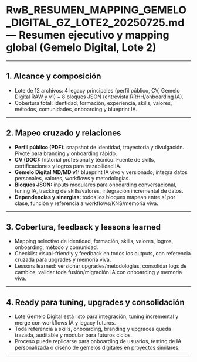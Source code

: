 # RwB_RESUMEN_MAPPING_GEMELO_DIGITAL_GZ_LOTE2_20250725.md — Resumen ejecutivo y mapping global (Gemelo Digital, Lote 2)

---

## 1. Alcance y composición
- Lote de 12 archivos: 4 legacy principales (perfil público, CV, Gemelo Digital RAW y v1) + 8 bloques JSON (entrevista RRHH/onboarding IA).
- Cobertura total: identidad, formación, experiencia, skills, valores, métodos, comunidades, onboarding y blueprint IA.

---

## 2. Mapeo cruzado y relaciones
- **Perfil público (PDF):** snapshot de identidad, trayectoria y divulgación. Pivote para branding y onboarding rápido.
- **CV (DOC):** historial profesional y técnico. Fuente de skills, certificaciones y logros para trazabilidad IA.
- **Gemelo Digital MD/MD v1:** blueprint IA vivo y versionado, integra datos personales, valores, workflows y metodologías.
- **Bloques JSON:** inputs modulares para onboarding conversacional, tuning IA, tracking de skills/valores, integración incremental de datos.
- **Dependencias y sinergias:** todos los bloques mapean entre sí por clase, función y referencia a workflows/KNS/memoria viva.

---

## 3. Cobertura, feedback y lessons learned
- Mapping selectivo de identidad, formación, skills, valores, logros, onboarding, método y comunidad.
- Checklist visual-friendly y feedback en todos los outputs, con referencia cruzada para upgrades y memoria viva.
- Lessons learned: versionar upgrades/metodologías, consolidar logs de cambios, validar toda fusión/migración IA con onboarding y memoria viva.

---

## 4. Ready para tuning, upgrades y consolidación
- Lote Gemelo Digital está listo para integración, tuning incremental y merge con workflows IA y legacy futuros.
- Toda referencia a skills, onboarding, branding y upgrades queda trazada, auditable y modular para futuros ciclos.
- Proceso puede replicarse para onboarding de usuarios, testing de IA personalizada o diseño de gemelos digitales en proyectos similares.

---

